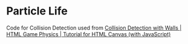 # Particle Life

Code for Collision Detection used from [Collision Detection with Walls | HTML Game Physics | Tutorial for HTML Canvas (with JavaScript)](https://www.youtube.com/watch?v=NRd58tYU44o)
